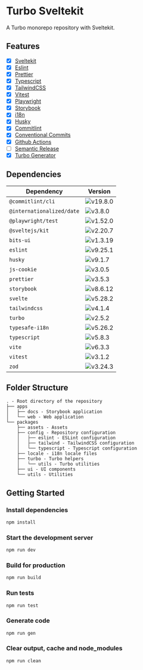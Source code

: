 # Turbo Sveltekit

A Turbo monorepo repository with Sveltekit.

## Features

- [x] [Sveltekit](https://svelte.dev)
- [x] [Eslint](http://eslint.org)
- [x] [Prettier](http://prettier.io)
- [x] [Typescript](https://www.typescriptlang.org)
- [x] [TailwindCSS](http://tailwindcss.com)
- [x] [Vitest](http://vitest.dev)
- [x] [Playwright](http://playwright.dev)
- [x] [Storybook](https://storybook.js.org)
- [x] [i18n](https://github.com/ivanhofer/typesafe-i18n)
- [x] [Husky](https://typicode.github.io/husky/)
- [x] [Commitlint](http://commitlint.js.org)
- [x] [Conventional Commits](https://www.conventionalcommits.org)
- [x] [Github Actions](https://github.com/features/actions)
- [ ] [Semantic Release](https://semantic-release.gitbook.io)
- [x] [Turbo Generator](https://turbo.build/repo/docs/guides/generating-code)

## Dependencies

| Dependency                | Version                                                   |
| ------------------------- | --------------------------------------------------------- |
| `@commitlint/cli`         | ![v19.8.0](https://img.shields.io/badge/npm-v19.8.0-blue) |
| `@internationalized/date` | ![v3.8.0](https://img.shields.io/badge/npm-v3.8.0-blue)   |
| `@playwright/test`        | ![v1.52.0](https://img.shields.io/badge/npm-v1.52.0-blue) |
| `@sveltejs/kit`           | ![v2.20.7](https://img.shields.io/badge/npm-v2.20.7-blue) |
| `bits-ui`                 | ![v1.3.19](https://img.shields.io/badge/npm-v1.3.19-blue) |
| `eslint`                  | ![v9.25.1](https://img.shields.io/badge/npm-v9.25.1-blue) |
| `husky`                   | ![v9.1.7](https://img.shields.io/badge/npm-v9.1.7-blue)   |
| `js-cookie`               | ![v3.0.5](https://img.shields.io/badge/npm-v3.0.5-blue)   |
| `prettier`                | ![v3.5.3](https://img.shields.io/badge/npm-v3.5.3-blue)   |
| `storybook`               | ![v8.6.12](https://img.shields.io/badge/npm-v8.6.12-blue) |
| `svelte`                  | ![v5.28.2](https://img.shields.io/badge/npm-v5.28.2-blue) |
| `tailwindcss`             | ![v4.1.4](https://img.shields.io/badge/npm-v4.1.4-blue)   |
| `turbo`                   | ![v2.5.2](https://img.shields.io/badge/npm-v2.5.2-blue)   |
| `typesafe-i18n`           | ![v5.26.2](https://img.shields.io/badge/npm-v5.26.2-blue) |
| `typescript`              | ![v5.8.3](https://img.shields.io/badge/npm-v5.8.3-blue)   |
| `vite`                    | ![v6.3.3](https://img.shields.io/badge/npm-v6.3.3-blue)   |
| `vitest`                  | ![v3.1.2](https://img.shields.io/badge/npm-v3.1.2-blue)   |
| `zod`                     | ![v3.24.3](https://img.shields.io/badge/npm-v3.24.3-blue) |

## Folder Structure

```
. - Root directory of the repository
├── apps
│   ├── docs - Storybook application
│   └── web - Web application
└── packages
    ├── assets - Assets
    ├── config - Repository configuration
    │   ├── eslint - ESLint configuration
    │   ├── tailwind - TailwindCSS configuration
    │   └── typescript - Typescript configuration
    ├── locale - i18n locale files
    ├── turbo - Turbo helpers
    │   └── utils - Turbo utilities
    ├── ui - UI components
    └── utils - Utilities
```

## Getting Started

### Install dependencies

```bash
npm install
```

### Start the development server

```bash
npm run dev
```

### Build for production

```bash
npm run build
```

### Run tests

```bash
npm run test
```

### Generate code

```bash
npm run gen
```

### Clear output, cache and node_modules

```bash
npm run clean
```
